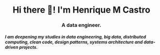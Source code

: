 <h1 align="center"> Hi there 👋! I'm Henrique M Castro </h1>
<h3 align="center"> A data engineer. </h3>

##### I am deepening my studies in data engineering, big data, distributed computing, clean code, design patterns, systems architecture and data-driven projects.



<!--
**pand-eX/pand-eX** is a ✨ _special_ ✨ repository because its `README.md` (this file) appears on your GitHub profile.

Here are some ideas to get you started:


- 🌱 I’m currently learning **Hadoop, Spark, Docker, SQL, NoSQL, Build Data Warehouse, Build Data Lake**

- 👯 I’m looking to collaborate on **Data Engineering projects**

- 👨‍💻 All of my projects are available at [https://pand-ex.github.io/](https://pand-ex.github.io/)


- 📫 How to reach me **henricao_7@yahoo.com.br**


<h3 align="left">Connect with me:</h3>
<p>
<a href="(https://www.linkedin.com/in/henrique-castro-484269203//" target="_blank"><img align="center" src="https://cdn.jsdelivr.net/npm/simple-icons@3.0.1/icons/linkedin.svg" alt="ebraimcarvalho" height="40" width="30" /></a>
<a href="https://twitter.com/pandeX__" target="_blank"><img align="center" src="https://cdn.jsdelivr.net/npm/simple-icons@3.0.1/icons/twitter.svg" alt="ebraimcarvalho" height="40" width="30" /></a>


<h3 align="left">Languages and Tools:</h3>
<p align="left">

<a href="https://www.python.org" target="_blank"> <img src="https://raw.githubusercontent.com/devicons/devicon/master/icons/python/python-original.svg" alt="python" width="40" height="40"/> </a>
<a href="https://hadoop.apache.org/" target="_blank"> <img src="https://www.vectorlogo.zone/logos/apache_hadoop/apache_hadoop-icon.svg" alt="hadoop" width="40" height="40"/> </a>
<a href="https://hive.apache.org/" target="_blank"> <img src="https://www.vectorlogo.zone/logos/apache_hive/apache_hive-icon.svg" alt="hive" width="40" height="40"/> </a>
  <a href="https://spark.apache.org/" target="_blank"> <img src="https://www.vectorlogo.zone/logos/apache_spark/apache_spark-ar21.svg" alt="spark" width="40" height="40"/> </a>
  <a href="https://sqoop.apache.org/" target="_blank"> <img src="https://upload.wikimedia.org/wikipedia/commons/b/b4/Apache_Sqoop_logo.svg" alt="sqoop" width="40" height="40"/> </a>
  <a href="https://hbase.apache.org/" target="_blank"> <img src="https://cdn.worldvectorlogo.com/logos/hbase.svg" alt="hbase" width="40" height="40"/> </a>
  <a href="https://www.postgresql.org" target="_blank"> <img src="https://raw.githubusercontent.com/devicons/devicon/master/icons/postgresql/postgresql-original-wordmark.svg" alt="postgresql" width="40" height="40"/> </a> 
  <a href="https://cassandra.apache.org/" target="_blank"> <img src="https://www.vectorlogo.zone/logos/apache_cassandra/apache_cassandra-icon.svg" alt="cassandra" width="40" height="40"/> </a>
  <a href="https://www.mongodb.com/" target="_blank"> <img src="https://raw.githubusercontent.com/devicons/devicon/master/icons/mongodb/mongodb-original-wordmark.svg" alt="mongodb" width="40" height="40"/> </a>
<a href="https://www.docker.com/" target="_blank"> <img src="https://raw.githubusercontent.com/devicons/devicon/master/icons/docker/docker-original-wordmark.svg" alt="docker" width="40" height="40"/> </a>
<a href="https://git-scm.com/" target="_blank"> <img src="https://www.vectorlogo.zone/logos/git-scm/git-scm-icon.svg" alt="git" width="40" height="40"/> </a>
<a href="https://www.linux.org/" target="_blank"> <img src="https://raw.githubusercontent.com/devicons/devicon/master/icons/linux/linux-original.svg" alt="linux" width="40" height="40"/> </a>
</p>

-->
